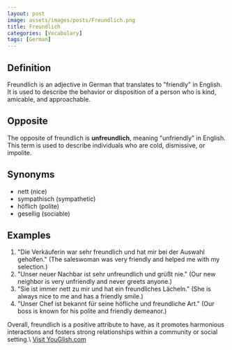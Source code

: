```yaml
---
layout: post
image: assets/images/posts/Freundlich.png
title: Freundlich
categories: [Vocabulary]
tags: [German]
---
```


## Definition
Freundlich is an adjective in German that translates to "friendly" in English. It is used to describe the behavior or disposition of a person who is kind, amicable, and approachable. 

## Opposite
The opposite of freundlich is **unfreundlich**, meaning "unfriendly" in English. This term is used to describe individuals who are cold, dismissive, or impolite.

## Synonyms
- nett (nice)
- sympathisch (sympathetic)
- höflich (polite)
- gesellig (sociable)

## Examples
1. "Die Verkäuferin war sehr freundlich und hat mir bei der Auswahl geholfen." (The saleswoman was very friendly and helped me with my selection.)
2. "Unser neuer Nachbar ist sehr unfreundlich und grüßt nie." (Our new neighbor is very unfriendly and never greets anyone.)
3. "Sie ist immer nett zu mir und hat ein freundliches Lächeln." (She is always nice to me and has a friendly smile.)
4. "Unser Chef ist bekannt für seine höfliche und freundliche Art." (Our boss is known for his polite and friendly demeanor.)

Overall, freundlich is a positive attribute to have, as it promotes harmonious interactions and fosters strong relationships within a community or social setting.\ <a id="yg-widget-0" class="youglish-widget" data-query="Freundlich" data-lang="german" data-components="8412" data-auto-start="0" data-bkg-color="theme_light" data-title="How%20to%20pronounce%20Freundlich%20in%20German"  rel="nofollow" href="https://youglish.com">Visit YouGlish.com</a><script async src="https://youglish.com/public/emb/widget.js" charset="utf-8"></script>